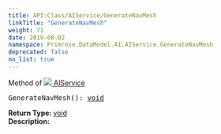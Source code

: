 ```yaml
---
title: API:Class/AIService/GenerateNavMesh
linkTitle: "GenerateNavMesh"
weight: 71
date: 2019-08-02
namespace: Primrose.DataModel.AI.AIService.GenerateNavMesh
deprecated: false
no_list: true
---
```

Method of <a href="/docs/api-reference/Class/AIService"><img src="/icons/silk/chart_curve.png"/>&nbsp;AIService</a>
<pre class="method-declaration">
GenerateNavMesh(): <a class="type" href="/docs/api-reference/System/void">void</a></pre>
<b>Return Type: </b>
<a class="type" href="/docs/api-reference/System/void">void</a>
<br/>
<b>Description: </b>